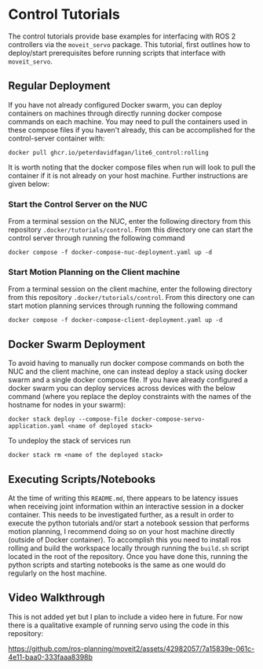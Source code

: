 # Control Tutorials
The control tutorials provide base examples for interfacing with ROS 2 controllers via the `moveit_servo` package. This tutorial, first outlines how to deploy/start prerequisites before running scripts that interface with `moveit_servo`.

## Regular Deployment

If you have not already configured Docker swarm, you can deploy containers on machines through directly running docker compose commands on each machine. You may need to pull the containers used in these compose files if you haven't already, this can be accomplished for the control-server container with:

```
docker pull ghcr.io/peterdavidfagan/lite6_control:rolling
```

It is worth noting that the docker compose files when run will look to pull the container if it is not already on your host machine. Further instructions are given below:

### Start the Control Server on the NUC
From a terminal session on the NUC, enter the following directory from this repository `.docker/tutorials/control`. From this directory one can start the control server through running the following command

```
docker compose -f docker-compose-nuc-deployment.yaml up -d
```


### Start Motion Planning on the Client machine
From a terminal session on the client machine, enter the following directory from this repository `.docker/tutorials/control`. From this directory one can start motion planning services through running the following command

```
docker compose -f docker-compose-client-deployment.yaml up -d
```

## Docker Swarm Deployment

To avoid having to manually run docker compose commands on both the NUC and the client machine, one can instead deploy a stack using docker swarm and a single docker compose file. If you have already configured a docker swarm you can deploy services across devices with the below command (where you replace the deploy constraints with the names of the hostname for nodes in your swarm):

```
docker stack deploy --compose-file docker-compose-servo-application.yaml <name of deployed stack>
```

To undeploy the stack of services run 

```
docker stack rm <name of the deployed stack>
```

## Executing Scripts/Notebooks
At the time of writing this `README.md`, there appears to be latency issues when receiving joint information within an interactive session in a docker container. This needs to be investigated further, as a result in order to execute the python tutorials and/or start a notebook session that performs motion planning, I recommend doing so on your host machine directly (outside of Docker container). To accomplish this you need to install ros rolling and build the workspace locally through running the `build.sh` script located in the root of the repository. Once you have done this, running the python scripts and starting notebooks is the same as one would do regularly on the host machine. 

## Video Walkthrough

This is not added yet but I plan to include a video here in future. For now there is a qualitative example of running servo using the code in this repository: 

https://github.com/ros-planning/moveit2/assets/42982057/7a15839e-061c-4e11-baa0-333faaa8398b
